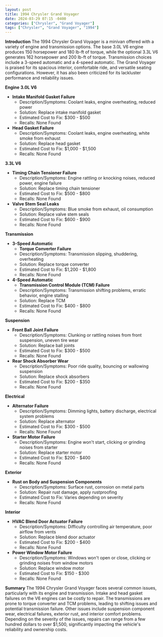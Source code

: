 ```yaml
---
layout: post
title: 1994 Chrysler Grand Voyager
date: 2024-03-29 07:15 -0400
categories: ["Chrysler", "Grand Voyager"]
tags: ["Chrysler", "Grand Voyager", "1994"]
---
```

**Introduction**
The 1994 Chrysler Grand Voyager is a minivan offered with a variety of engine and transmission options. The base 3.0L V6 engine produces 150 horsepower and 180 lb-ft of torque, while the optional 3.3L V6 generates 162 horsepower and 200 lb-ft of torque. Transmission choices include a 3-speed automatic and a 4-speed automatic. The Grand Voyager is praised for its spacious interior, comfortable ride, and versatile seating configurations. However, it has also been criticized for its lackluster performance and reliability issues.

**Engine**
**3.0L V6**
* **Intake Manifold Gasket Failure**
    * Description/Symptoms: Coolant leaks, engine overheating, reduced power
    * Solution: Replace intake manifold gasket
    * Estimated Cost to Fix: $300 - $500
    * Recalls: None Found
* **Head Gasket Failure**
    * Description/Symptoms: Coolant leaks, engine overheating, white smoke from exhaust
    * Solution: Replace head gasket
    * Estimated Cost to Fix: $1,000 - $1,500
    * Recalls: None Found

**3.3L V6**
* **Timing Chain Tensioner Failure**
    * Description/Symptoms: Engine rattling or knocking noises, reduced power, engine failure
    * Solution: Replace timing chain tensioner
    * Estimated Cost to Fix: $500 - $800
    * Recalls: None Found
* **Valve Stem Seal Leaks**
    * Description/Symptoms: Blue smoke from exhaust, oil consumption
    * Solution: Replace valve stem seals
    * Estimated Cost to Fix: $600 - $900
    * Recalls: None Found

**Transmission**

* **3-Speed Automatic**
    * **Torque Converter Failure**
    * Description/Symptoms: Transmission slipping, shuddering, overheating
    * Solution: Replace torque converter
    * Estimated Cost to Fix: $1,200 - $1,800
    * Recalls: None Found
* **4-Speed Automatic**
    * **Transmission Control Module (TCM) Failure**
    * Description/Symptoms: Transmission shifting problems, erratic behavior, engine stalling
    * Solution: Replace TCM
    * Estimated Cost to Fix: $400 - $800
    * Recalls: None Found

**Suspension**
* **Front Ball Joint Failure**
    * Description/Symptoms: Clunking or rattling noises from front suspension, uneven tire wear
    * Solution: Replace ball joints
    * Estimated Cost to Fix: $300 - $500
    * Recalls: None Found
* **Rear Shock Absorber Wear**
    * Description/Symptoms: Poor ride quality, bouncing or wallowing suspension
    * Solution: Replace shock absorbers
    * Estimated Cost to Fix: $200 - $350
    * Recalls: None Found

**Electrical**
* **Alternator Failure**
    * Description/Symptoms: Dimming lights, battery discharge, electrical system problems
    * Solution: Replace alternator
    * Estimated Cost to Fix: $300 - $500
    * Recalls: None Found
* **Starter Motor Failure**
    * Description/Symptoms: Engine won't start, clicking or grinding noises from starter
    * Solution: Replace starter motor
    * Estimated Cost to Fix: $200 - $400
    * Recalls: None Found

**Exterior**
* **Rust on Body and Suspension Components**
    * Description/Symptoms: Surface rust, corrosion on metal parts
    * Solution: Repair rust damage, apply rustproofing
    * Estimated Cost to Fix: Varies depending on severity
    * Recalls: None Found

**Interior**
* **HVAC Blend Door Actuator Failure**
    * Description/Symptoms: Difficulty controlling air temperature, poor airflow from vents
    * Solution: Replace blend door actuator
    * Estimated Cost to Fix: $200 - $400
    * Recalls: None Found
* **Power Window Motor Failure**
    * Description/Symptoms: Windows won't open or close, clicking or grinding noises from window motors
    * Solution: Replace window motor
    * Estimated Cost to Fix: $150 - $300
    * Recalls: None Found

**Summary**
The 1994 Chrysler Grand Voyager faces several common issues, particularly with its engine and transmission. Intake and head gasket failures on the V6 engines can be costly to repair. The transmissions are prone to torque converter and TCM problems, leading to shifting issues and potential transmission failure. Other issues include suspension component wear, electrical failures, exterior rust, and interior comfort problems. Depending on the severity of the issues, repairs can range from a few hundred dollars to over $1,500, significantly impacting the vehicle's reliability and ownership costs.
